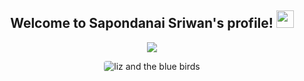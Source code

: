 <!-- <p align="center">
  <img src="https://capsule-render.vercel.app/api?type=waving&color=gradient&height=100&section=header"/>
</p> -->

<h2 align="center">
  Welcome to Sapondanai Sriwan's profile!
  <img
    src="https://media.giphy.com/media/hvRJCLFzcasrR4ia7z/giphy.webp"
    width="28"
  />
</h2>

<!-- Typing Section -->
<p align="center">
  <a href="#"
    ><img
      src="https://readme-typing-svg.herokuapp.com/?lines=Always%20learning%20new%20things&font=Fira%20Code&center=true&width=440&height=45&color=29F742&vCenter=true&size=22"
  /></a>
</p>


<!-- ### Glad to see you here!

I'm just an average student. In my free time I like coding some project.

My motto is "I love what I do! 💖" -->

<div align="center" >
<img style="border-radius:4px;" src="https://media.giphy.com/media/WtbD3xfDjZLqBR3U7s/giphy.webp" alt="liz and the blue birds">
</div>

<!-- <p align="center">
  <img src="https://capsule-render.vercel.app/api?type=waving&color=gradient&height=100&section=footer"/>
</p> -->
